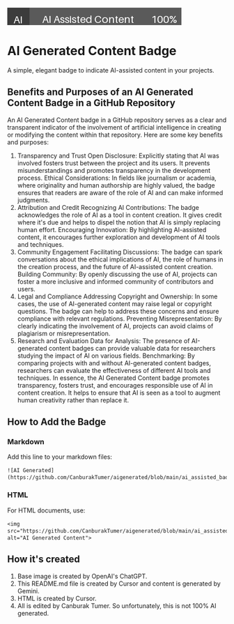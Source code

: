 ![AI Generated](ai_assisted_badge.png)

# AI Generated Content Badge

A simple, elegant badge to indicate AI-assisted content in your projects.

## Benefits and Purposes of an AI Generated Content Badge in a GitHub Repository
An AI Generated Content badge in a GitHub repository serves as a clear and transparent indicator of the involvement of artificial intelligence in creating or modifying the content within that repository. Here are some key benefits and purposes:

1. Transparency and Trust
Open Disclosure: Explicitly stating that AI was involved fosters trust between the project and its users. It prevents misunderstandings and promotes transparency in the development process.
Ethical Considerations: In fields like journalism or academia, where originality and human authorship are highly valued, the badge ensures that readers are aware of the role of AI and can make informed judgments.
2. Attribution and Credit
Recognizing AI Contributions: The badge acknowledges the role of AI as a tool in content creation. It gives credit where it's due and helps to dispel the notion that AI is simply replacing human effort.
Encouraging Innovation: By highlighting AI-assisted content, it encourages further exploration and development of AI tools and techniques.
3. Community Engagement
Facilitating Discussions: The badge can spark conversations about the ethical implications of AI, the role of humans in the creation process, and the future of AI-assisted content creation.
Building Community: By openly discussing the use of AI, projects can foster a more inclusive and informed community of contributors and users.
4. Legal and Compliance
Addressing Copyright and Ownership: In some cases, the use of AI-generated content may raise legal or copyright questions. The badge can help to address these concerns and ensure compliance with relevant regulations.
Preventing Misrepresentation: By clearly indicating the involvement of AI, projects can avoid claims of plagiarism or misrepresentation.
5. Research and Evaluation
Data for Analysis: The presence of AI-generated content badges can provide valuable data for researchers studying the impact of AI on various fields.
Benchmarking: By comparing projects with and without AI-generated content badges, researchers can evaluate the effectiveness of different AI tools and techniques.
In essence, the AI Generated Content badge promotes transparency, fosters trust, and encourages responsible use of AI in content creation. It helps to ensure that AI is seen as a tool to augment human creativity rather than replace it.

## How to Add the Badge

### Markdown
Add this line to your markdown files:

```
![AI Generated](https://github.com/CanburakTumer/aigenerated/blob/main/ai_assisted_badge.png)
```
### HTML
For HTML documents, use:
```
<img src="https://github.com/CanburakTumer/aigenerated/blob/main/ai_assisted_badge.png" alt="AI Generated Content">
```

## How it's created

1. Base image is created by OpenAI's ChatGPT.
2. This README.md file is created by Cursor and content is generated by Gemini.
3. HTML is created by Cursor.
4. All is edited by Canburak Tumer. So unfortunately, this is not 100% AI generated.

